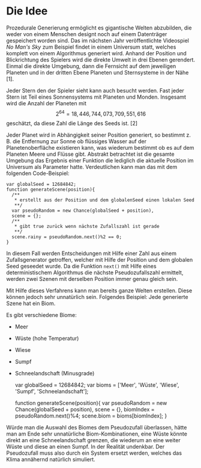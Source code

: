 # Die Idee

Prozedurale Generierung ermöglicht es gigantische Welten abzubilden, die weder von einem Menschen designt noch auf einem Datenträger gespeichert worden sind. Das im nächsten Jahr veröffentlichte Videospiel *No Man's Sky* zum Beispiel findet in einem Universum statt, welches komplett von einem Algorithmus generiert wird. Anhand der Position und Blickrichtung des Spielers wird die direkte Umwelt in drei Ebenen gerendert. Einmal die direkte Umgebung, dann die Fernsicht auf dem jeweiligen Planeten und in der dritten Ebene Planeten und Sternsysteme in der Nähe [1]. 

Jeder Stern den der Spieler sieht kann auch besucht werden. Fast jeder Stern ist Teil eines Sonnensystems mit Planeten und Monden. Insgesamt wird die Anzahl der Planeten mit $$ 2 ^{64} = 18,446,744,073,709,551,616$$ geschätzt, da diese Zahl die Länge des Seeds ist. [2]

Jeder Planet wird in Abhängigkeit seiner Position generiert, so bestimmt z. B. die Entfernung zur Sonne ob flüssiges Wasser auf der Planetenoberfläche existieren kann, was wiederum bestimmt ob es auf dem Planeten Meere und Flüsse gibt. 
Abstrakt betrachtet ist die gesamte Umgebung das Ergebnis einer Funktion die lediglich die aktuelle Position im Universum als Parameter hatte.
Verdeutlichen kann man das mit dem folgenden Code-Beispiel:

    var globalSeed = 12684842;
    function generateScene(position){
      /**
       * erstellt aus der Position und dem globalenSeed einen lokalen Seed
       **/
	  var pseudoRandom = new Chance(globalSeed + position), 
	  scene = {};
	  /**
	   * gibt true zurück wenn nächste Zufallszahl ist gerade  
	   **/
	  scene.rainy = pseudoRandom.next()%2 == 0; 
    }

In diesem Fall werden Entscheidungen mit Hilfe einer Zahl aus einem Zufallsgenerator getroffen, welcher mit Hilfe der Position und dem globalen Seed geseedet wurde. Da die Funktion `next()` mit Hilfe eines deterministischem Algorithmus die nächste Pseudozufallszahl ermittelt, werden zwei Szenen mit derselben Position immer genau gleich sein.

Mit Hilfe dieses Verfahrens kann man bereits ganze Welten erstellen. Diese können jedoch sehr unnatürlich sein. 
Folgendes Beispiel: Jede generierte Szene hat ein Biom. 

Es gibt verschiedene Biome:

-	Meer
-	Wüste (hohe Temperatur)
-	Wiese
-	Sumpf
-	Schneelandschaft (Minusgrade)
	


    var globalSeed = 12684842;
    var bioms = ['Meer', 'Wüste', 'Wiese', 'Sumpf', 'Schneelandschaft'];
    
    function generateScene(position){
	  var pseudoRandom = new Chance(globalSeed + position), 
	  scene = {},
	  biomIndex = pseudoRandom.next()%4;
	  scene.biom = bioms[biomIndex];
    }
    
Würde man die Auswahl des Biomes dem Pseudozufall überlassen, hätte man am Ende sehr unnatürliche Biom-Kombinationen, eine Wüste könnte direkt an eine Schneelandschaft grenzen, die wiederum an eine weiter Wüste und diese an einen Sumpf. In der Realität undenkbar.
Der Pseudozufall muss also durch ein System ersetzt werden, welches das Klima annähernd natürlich simuliert.

